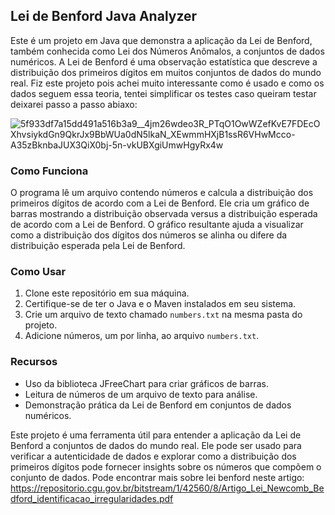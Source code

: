 ## Lei de Benford Java Analyzer

Este é um projeto em Java que demonstra a aplicação da Lei de Benford, também conhecida como Lei dos Números Anômalos, a conjuntos de dados numéricos. A Lei de Benford é uma observação estatística que descreve a distribuição dos primeiros dígitos em muitos conjuntos de dados do mundo real. Fiz este projeto pois achei muito interessante como é usado e como os dados seguem essa teoria, tentei simplificar os testes caso queiram testar deixarei passo a passo abiaxo:

![5f933df7a15dd491a516b3a9__4jm26wdeo3R_PTqO1OwWZefKvE7FDEcOXhvsiykdGn9QkrJx9BbWUa0dN5lkaN_XEwmmHXjB1ssR6VHwMcco-A35zBknbaJUX3QiX0bj-5n-vkUBXgiUmwHgyRx4w](https://github.com/GabrielFCarrijo/LeiBenfordJava/assets/84852692/5701bbb4-1cb4-4ace-9b3a-549b53328fdf)


### Como Funciona

O programa lê um arquivo contendo números e calcula a distribuição dos primeiros dígitos de acordo com a Lei de Benford. Ele cria um gráfico de barras mostrando a distribuição observada versus a distribuição esperada de acordo com a Lei de Benford. O gráfico resultante ajuda a visualizar como a distribuição dos dígitos dos números se alinha ou difere da distribuição esperada pela Lei de Benford.

### Como Usar

1. Clone este repositório em sua máquina.
2. Certifique-se de ter o Java e o Maven instalados em seu sistema.
3. Crie um arquivo de texto chamado `numbers.txt` na mesma pasta do projeto.
4. Adicione números, um por linha, ao arquivo `numbers.txt`.

### Recursos

- Uso da biblioteca JFreeChart para criar gráficos de barras.
- Leitura de números de um arquivo de texto para análise.
- Demonstração prática da Lei de Benford em conjuntos de dados numéricos.

Este projeto é uma ferramenta útil para entender a aplicação da Lei de Benford a conjuntos de dados do mundo real. Ele pode ser usado para verificar a autenticidade de dados e explorar como a distribuição dos primeiros dígitos pode fornecer insights sobre os números que compõem o conjunto de dados.
Pode encontrar mais sobre lei benford neste artigo: https://repositorio.cgu.gov.br/bitstream/1/42560/8/Artigo_Lei_Newcomb_Bedford_identificacao_irregularidades.pdf
